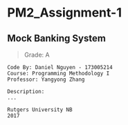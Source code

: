 # **PM2_Assignment-1**

## Mock Banking System

> Grade: A

```
Code By: Daniel Nguyen - 173005214
Course: Programming Methodology I
Professor: Yangyong Zhang

Description:
...

Rutgers University NB
2017
```
